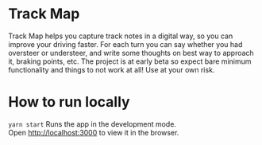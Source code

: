# Track Map

Track Map helps you capture track notes in a digital way, so you can improve your driving faster. For each turn you can say whether you had oversteer or understeer, and write some thoughts on best way to approach it, braking points, etc. The project is at early beta so expect bare minimum functionality and things to not work at all! Use at your own risk.

# How to run locally

`yarn start`
Runs the app in the development mode.<br>
Open [http://localhost:3000](http://localhost:3000) to view it in the browser.
